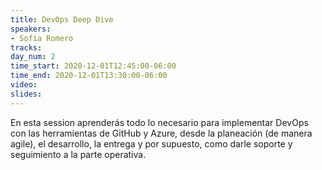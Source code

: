 ```yaml
---
title: DevOps Deep Dive
speakers: 
- Sofía Romero
tracks:
day_num: 2
time_start: 2020-12-01T12:45:00-06:00
time_end: 2020-12-01T13:30:00-06:00
video:
slides:
---
```


En esta session aprenderás todo lo necesario para implementar DevOps con las herramientas de GitHub y Azure, desde la planeación (de manera agile), el desarrollo, la entrega y por supuesto, como darle soporte y seguimiento a la parte operativa.

